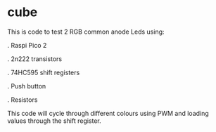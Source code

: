 # cube
This is code to test 2 RGB common anode Leds using:


. Raspi Pico 2

. 2n222 transistors


. 74HC595 shift registers


. Push button


. Resistors

This code will cycle through different colours using PWM and loading values through the shift register.
